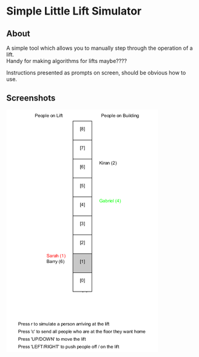 # Simple Little Lift Simulator
## About
A simple tool which allows you to manually step through the operation of a lift.  
Handy for making algorithms for lifts maybe???? 

Instructions presented as prompts on screen, should be obvious how to use.

## Screenshots
![Screenshot](https://raw.githubusercontent.com/Gopiandcode/java-projects/master/CustomLiftSimulator/screenshot.png)
